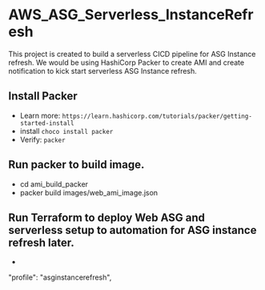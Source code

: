 # AWS_ASG_Serverless_InstanceRefresh
This project is created to build a serverless CICD pipeline for ASG Instance refresh. We would be using HashiCorp Packer to create AMI and create notification to kick start serverless ASG Instance refresh.

## Install Packer
- Learn more: `https://learn.hashicorp.com/tutorials/packer/getting-started-install`
- install `choco install packer`
- Verify: `packer`

## Run packer to build image.
- cd ami_build_packer
- packer build images/web_ami_image.json

## Run Terraform to deploy Web ASG and serverless setup to automation for ASG instance refresh later.
- 
"profile": "asginstancerefresh",